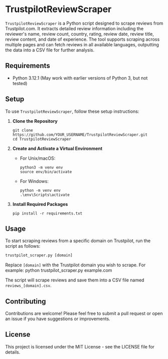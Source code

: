 # TrustpilotReviewScraper

`TrustpilotReviewScraper` is a Python script designed to scrape reviews from Trustpilot.com. It extracts detailed review information including the reviewer's name, review count, country, rating, review date, review title, review content, and date of experience. The tool supports scraping across multiple pages and can fetch reviews in all available languages, outputting the data into a CSV file for further analysis.

## Requirements

- Python 3.12.1 (May work with earlier versions of Python 3, but not tested)

## Setup

To use `TrustpilotReviewScraper`, follow these setup instructions:

1. **Clone the Repository**

    ```
    git clone https://github.com/YOUR_USERNAME/TrustpilotReviewScraper.git
    cd TrustpilotReviewScraper
    ```

2. **Create and Activate a Virtual Environment**

    - For Unix/macOS:

        ```
        python3 -m venv env
        source env/bin/activate
        ```

    - For Windows:

        ```
        python -m venv env
        .\env\Scripts\activate
        ```

3. **Install Required Packages**

    ```
    pip install -r requirements.txt
    ```

## Usage

To start scraping reviews from a specific domain on Trustpilot, run the script as follows:

```python 
trustpilot_scraper.py [domain]
```
Replace `[domain]` with the Trustpilot domain you wish to scrape. For example:
python trustpilot_scraper.py example.com


The script will scrape reviews and save them into a CSV file named `reviews_[domain].csv`.

## Contributing

Contributions are welcome! Please feel free to submit a pull request or open an issue if you have suggestions or improvements.

## License

This project is licensed under the MIT License - see the LICENSE file for details.







